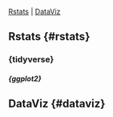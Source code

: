 [Rstats](#rstats)  |  [DataViz](#dataviz)

## Rstats {#rstats}

### {tidyverse}

##### {ggplot2}

## DataViz {#dataviz}
